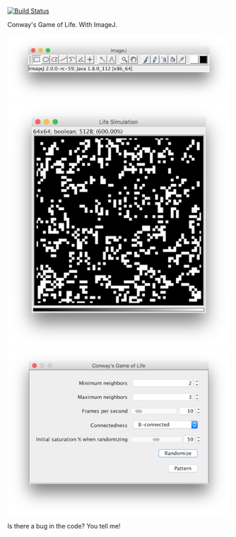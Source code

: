 [![Build Status](https://github.com/ctrueden/life/actions/workflows/build.yml/badge.svg)](https://github.com/ctrueden/life/actions/workflows/build.yml)

Conway's Game of Life. With ImageJ.

![](images/main-window.png)
![](images/sim-image.png)
![](images/dialog.png)

Is there a bug in the code? You tell me!
